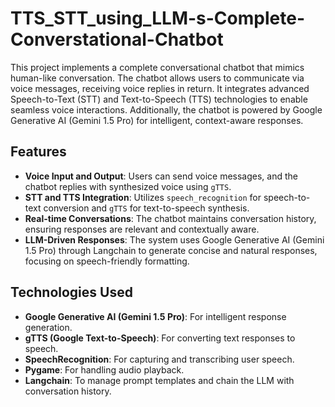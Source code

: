# TTS_STT_using_LLM-s-Complete-Converstational-Chatbot

This project implements a complete conversational chatbot that mimics human-like conversation. The chatbot allows users to communicate via voice messages, receiving voice replies in return. It integrates advanced Speech-to-Text (STT) and Text-to-Speech (TTS) technologies to enable seamless voice interactions. Additionally, the chatbot is powered by Google Generative AI (Gemini 1.5 Pro) for intelligent, context-aware responses.

## Features

- **Voice Input and Output**: Users can send voice messages, and the chatbot replies with synthesized voice using `gTTS`.
- **STT and TTS Integration**: Utilizes `speech_recognition` for speech-to-text conversion and `gTTS` for text-to-speech synthesis.
- **Real-time Conversations**: The chatbot maintains conversation history, ensuring responses are relevant and contextually aware.
- **LLM-Driven Responses**: The system uses Google Generative AI (Gemini 1.5 Pro) through Langchain to generate concise and natural responses, focusing on speech-friendly formatting.

## Technologies Used

- **Google Generative AI (Gemini 1.5 Pro)**: For intelligent response generation.
- **gTTS (Google Text-to-Speech)**: For converting text responses to speech.
- **SpeechRecognition**: For capturing and transcribing user speech.
- **Pygame**: For handling audio playback.
- **Langchain**: To manage prompt templates and chain the LLM with conversation history.
